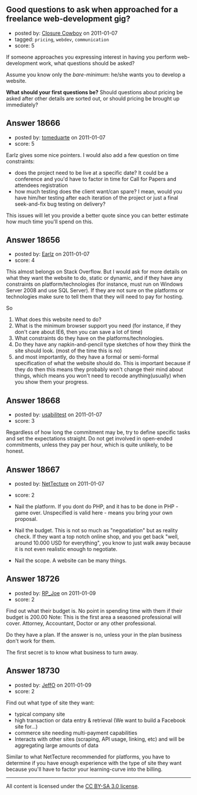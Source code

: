 ## Good questions to ask when approached for a freelance web-development gig?

- posted by: [Closure Cowboy](https://stackexchange.com/users/-1/6412-closure-cowboy) on 2011-01-07
- tagged: `pricing`, `webdev`, `communication`
- score: 5

If someone approaches you expressing interest in having you perform web-development work, what questions should be asked?

Assume you know only the *bare-minimum*: he/she wants you to develop a website.

**What should your first questions be?** Should questions about pricing be asked after other details are sorted out, or should pricing be brought up immediately?


## Answer 18666

- posted by: [tomeduarte](https://stackexchange.com/users/-1/6408-tomeduarte) on 2011-01-07
- score: 5

Earlz gives some nice pointers. I would also add a few question on time constraints:

 - does the project need to be live at a specific date? It could be a conference and you'd have to factor in time for Call for Papers and attendees registration
 - how much testing does the client want/can spare? I mean, would you have him/her testing after each iteration of the project or just a final seek-and-fix bug testing on delivery?

This issues will let you provide a better quote since you can better estimate how much time you'll spend on this.


## Answer 18656

- posted by: [Earlz](https://stackexchange.com/users/-1/6414-earlz) on 2011-01-07
- score: 4

This almost belongs on Stack Overflow. But I would ask for more details on what they want the website to do, static or dynamic, and if they have any constraints on platform/technologies (for instance, must run on Windows Server 2008 and use SQL Server). If they are not sure on the platforms or technologies make sure to tell them that they will need to pay for hosting. 

So 

1. What does this website need to do?
2. What is the minimum browser support you need (for instance, if they don't care about IE6, then you can save a lot of time)
3. What constraints do they have on the platforms/technologies.
4. Do they have any napkin-and-pencil type sketches of how they think the site should look. (most of the time this is no)
5. and most importantly, do they have a formal or semi-formal specification of what the website should do. This is important because if they do then this means they probably won't change their mind about things, which means you won't need to recode anything(usually) when you show them your progress.




## Answer 18668

- posted by: [usabilitest](https://stackexchange.com/users/-1/3024-usabilitest) on 2011-01-07
- score: 3

Regardless of how long the commitment may be, try to define specific tasks and set the expectations straight. Do not get involved in open-ended commitments, unless they pay per hour, which is quite unlikely, to be honest.


## Answer 18667

- posted by: [NetTecture](https://stackexchange.com/users/-1/3350-nettecture) on 2011-01-07
- score: 2

 - Nail the platform. If you dont do
   PHP, and it has to be done in PHP -
   game over. Unspecified is valid here - means you bring your own proposal.
 - Nail the budget. This is
   not so much as "negoatiation" but as
   reality check. If they want a top
   notch online shop, and you get back
   "well, around
   10.000 USD for everything", you know to just walk away because it is not even realistic enough to negotiate.
 - Nail the scope. A website can be many things.




## Answer 18726

- posted by: [RP_Joe](https://stackexchange.com/users/-1/5736-rp-joe) on 2011-01-09
- score: 2

Find out what their budget is. No point in spending time with them if their budget is 200.00
Note: This is the first area a seasoned professional will cover. Attorney, Accountant, Doctor or any other professional. 

Do they have a plan. If the answer is no, unless your in the plan business don't work for them. 

The first secret is to know what business to turn away. 


## Answer 18730

- posted by: [JeffO](https://stackexchange.com/users/-1/1796-jeffo) on 2011-01-09
- score: 2

Find out what type of site they want:

 - typical company site
 - high transaction or data entry & retrieval (We want to build a Facebook site for...)
 - commerce site needing multi-payment capabilities
 - Interacts with other sites (scraping, API usage, linking, etc) and will be aggregating large amounts of data

Similar to what NetTecture recommended for platforms, you have to determine if you have enough experience with the type of site they want because you'll have to factor your learning-curve into the billing.



---

All content is licensed under the [CC BY-SA 3.0 license](https://creativecommons.org/licenses/by-sa/3.0/).
